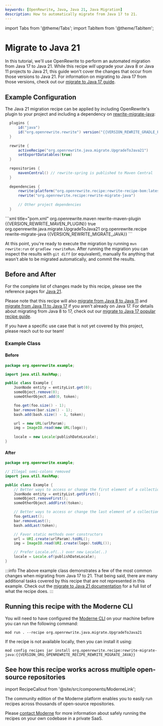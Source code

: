 ```yaml
---
keywords: [OpenRewrite, Java, Java 21, Java Migration]
description: How to automatically migrate from Java 17 to 21.
---
```


import Tabs from '@theme/Tabs';
import TabItem from '@theme/TabItem';

# Migrate to Java 21

In this tutorial, we'll use OpenRewrite to perform an automated migration from Java 17 to Java 21. While this recipe _will_ upgrade your Java 8 or Java 11 projects to Java 21, this guide won't cover the changes that occur from those versions to Java 21. For information on migrating to Java 17 from those versions, check out our [migrate to Java 17 guide](./migrate-to-java-17.md).

## Example Configuration

The Java 21 migration recipe can be applied by including OpenRewrite's plugin to your project and including a dependency on [rewrite-migrate-java](https://github.com/openrewrite/rewrite-migrate-java):

<Tabs groupId="projectType">
<TabItem value="gradle" label="Gradle">

```groovy title="build.gradle"
  plugins {
      id("java")
      id("org.openrewrite.rewrite") version("{{VERSION_REWRITE_GRADLE_PLUGIN}}")
  }
  
  rewrite {
      activeRecipe("org.openrewrite.java.migrate.UpgradeToJava21")
      setExportDatatables(true)
  }
  
  repositories {
      mavenCentral() // rewrite-spring is published to Maven Central
  }
  
  dependencies {
      rewrite(platform("org.openrewrite.recipe:rewrite-recipe-bom:latest.release"))
      rewrite("org.openrewrite.recipe:rewrite-migrate-java")
  
      // Other project dependencies
  }
```

</TabItem>

<TabItem value="maven" label="Maven">
```xml title="pom.xml"
<project>
  <build>
    <plugins>
      <plugin>
        <groupId>org.openrewrite.maven</groupId>
        <artifactId>rewrite-maven-plugin</artifactId>
        <version>{{VERSION_REWRITE_MAVEN_PLUGIN}}</version>
        <configuration>
          <exportDatatables>true</exportDatatables>
          <activeRecipes>
            <recipe>org.openrewrite.java.migrate.UpgradeToJava21</recipe>
          </activeRecipes>
        </configuration>
        <dependencies>
          <dependency>
            <groupId>org.openrewrite.recipe</groupId>
            <artifactId>rewrite-migrate-java</artifactId>
            <version>{{VERSION_REWRITE_MIGRATE_JAVA}}</version>
          </dependency>
        </dependencies>
      </plugin>
    </plugins>
  </build>
</project>
```

</TabItem>

</Tabs>

At this point, you're ready to execute the migration by running `mvn rewrite:run` or `gradlew rewriteRun`. After running the migration you can inspect the results with `git diff` (or equivalent), manually fix anything that wasn't able to be migrated automatically, and commit the results.

## Before and After

For the complete list of changes made by this recipe, please see the reference pages for [Java 21](../../recipes/java/migrate/upgradetojava21.md).

Please note that this recipe will also [migrate from Java 8 to Java 11](../../recipes/java/migrate/java8tojava11.md) and [migrate from Java 11 to Java 17](../../recipes/java/migrate/upgradetojava17.md) if you aren't already on Java 17. For details about migrating from Java 8 to 17, check out our [migrate to Java 17 popular recipe guide](./migrate-to-java-17.md).

If you have a specific use case that is not yet covered by this project, please reach out to our team!

### Example Class

#### Before

```java
package org.openrewrite.example;

import java.util.HashMap;;

public class Example {
    JsonNode entity = entityList.get(0);
    someObject.remove(0);
    someOtherObject.add(0, token);

    foo.get(foo.size() - 1);
    bar.remove(bar.size() - 1);
    bash.add(bash.size() - 1, token);

    url = new URL(urlParam);
    img = ImageIO.read(new URL(logo));
    
    locale = new Locale(publishDateLocale);
}
```

#### After

```java
package org.openrewrite.example;

// Illegal semi-colons removed
import java.util.HashMap;

public class Example {
    // Better ways to access or change the first element of a collection
    JsonNode entity = entityList.getFirst();
    someObject.removeFirst();
    someOtherObject.addFirst(token);

    // Better ways to access or change the last element of a collection
    foo.getLast();
    bar.removeLast();
    bash.addLast(token);

    // Favor static methods over constructors
    url = URI.create(urlParam).toURL();
    img = ImageIO.read(URI.create(logo).toURL());

    // Prefer Locale.of(..) over new Locale(..)
    locale = Locale.of(publishDateLocale);
}
```

:::info
The above example class demonstrates a few of the most common changes when migrating from Java 17 to 21. That being said, there are many additional tasks covered by this recipe that are not represented in this example. Check out the [migrate to Java 21 documentation](../../recipes/java/migrate/upgradetojava21.md) for a full list of what the recipe does.
:::

## Running this recipe with the Moderne CLI

You will need to have configured the [Moderne CLI](https://docs.moderne.io/user-documentation/moderne-cli/getting-started/cli-intro) on your machine before you can run the following command:

```shell title="shell"
mod run . --recipe org.openrewrite.java.migrate.UpgradeToJava21
```

If the recipe is not available locally, then you can install it using:

```shell title="shell"
mod config recipes jar install org.openrewrite.recipe:rewrite-migrate-java:{{VERSION_ORG_OPENREWRITE_RECIPE_REWRITE_MIGRATE_JAVA}}
```

## See how this recipe works across multiple open-source repositories

import RecipeCallout from '@site/src/components/ModerneLink';

<RecipeCallout link="https://app.moderne.io/recipes/org.openrewrite.java.migrate.UpgradeToJava21" />

The community edition of the Moderne platform enables you to easily run recipes across thousands of open-source repositories.

Please [contact Moderne](https://moderne.io/product) for more information about safely running the recipes on your own codebase in a private SaaS.